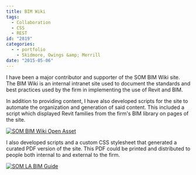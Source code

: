 ```yaml
---
title: BIM Wiki
tags:
  - Collaboration
  - CSS
  - REST
id: "2819"
categories:
  - - portfolio
    - Skidmore, Owings &amp; Merrill
date: "2015-05-06"
---
```


I have been a major contributor and supporter of the SOM BIM Wiki site. The BIM Wiki is an internal intranet site used to document the standards and best practices used by the firm in implementing the use of Revit and BIM.

In addition to providing content, I have also developed scripts for the site to automate the organization and generation of said content. This included a script which displayed Revit families from the firm's BIM library on pages of the site.

[![SOM BIM Wiki Open Asset](http://www.ericanastas.com/wp-content/uploads/2015/07/SOM-BIM-Wiki-Open-Asset-636x489.png)](SOM-BIM-Wiki-Open-Asset.png)

I also developed scripts and a custom CSS stylesheet that generated a curated PDF version of the site. This PDF could be printed and distributed to people both internal to and external to the firm.

[![SOM LA BIM Guide](http://www.ericanastas.com/wp-content/uploads/2015/07/SOM-LA-BIM-Guide-636x489.png)](SOM-LA-BIM-Guide.png)
